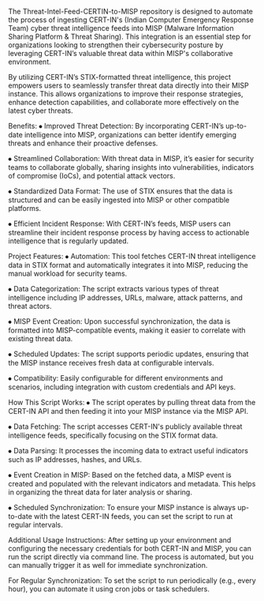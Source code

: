 The Threat-Intel-Feed-CERTIN-to-MISP repository is designed to automate the process of ingesting CERT-IN's (Indian Computer Emergency Response Team) cyber threat intelligence feeds into MISP (Malware Information Sharing Platform & Threat Sharing). This integration is an essential step for organizations looking to strengthen their cybersecurity posture by leveraging CERT-IN’s valuable threat data within MISP's collaborative environment.

By utilizing CERT-IN’s STIX-formatted threat intelligence, this project empowers users to seamlessly transfer threat data directly into their MISP instance. This allows organizations to improve their response strategies, enhance detection capabilities, and collaborate more effectively on the latest cyber threats.

Benefits:
⦁	Improved Threat Detection: By incorporating CERT-IN’s up-to-date intelligence into MISP, organizations can better identify emerging threats and enhance their proactive defenses.

⦁	Streamlined Collaboration: With threat data in MISP, it’s easier for security teams to collaborate globally, sharing insights into vulnerabilities, indicators of compromise (IoCs), and potential attack vectors.

⦁	Standardized Data Format: The use of STIX ensures that the data is structured and can be easily ingested into MISP or other compatible platforms.

⦁	Efficient Incident Response: With CERT-IN’s feeds, MISP users can streamline their incident response process by having access to actionable intelligence that is regularly updated.

Project Features:
⦁	Automation: This tool fetches CERT-IN threat intelligence data in STIX format and automatically integrates it into MISP, reducing the manual workload for security teams.

⦁	Data Categorization: The script extracts various types of threat intelligence including IP addresses, URLs, malware, attack patterns, and threat actors.

⦁	MISP Event Creation: Upon successful synchronization, the data is formatted into MISP-compatible events, making it easier to correlate with existing threat data.

⦁	Scheduled Updates: The script supports periodic updates, ensuring that the MISP instance receives fresh data at configurable intervals.

⦁	Compatibility: Easily configurable for different environments and scenarios, including integration with custom credentials and API keys.

How This Script Works:
⦁	The script operates by pulling threat data from the CERT-IN API and then feeding it into your MISP instance via the MISP API.

⦁	Data Fetching: The script accesses CERT-IN's publicly available threat intelligence feeds, specifically focusing on the STIX format data.

⦁	Data Parsing: It processes the incoming data to extract useful indicators such as IP addresses, hashes, and URLs.

⦁	Event Creation in MISP: Based on the fetched data, a MISP event is created and populated with the relevant indicators and metadata. This helps in organizing the threat data for later analysis or sharing.

⦁	Scheduled Synchronization: To ensure your MISP instance is always up-to-date with the latest CERT-IN feeds, you can set the script to run at regular intervals.

Additional Usage Instructions:
After setting up your environment and configuring the necessary credentials for both CERT-IN and MISP, you can run the script directly via command line. The process is automated, but you can manually trigger it as well for immediate synchronization.

For Regular Synchronization:
To set the script to run periodically (e.g., every hour), you can automate it using cron jobs or task schedulers.
